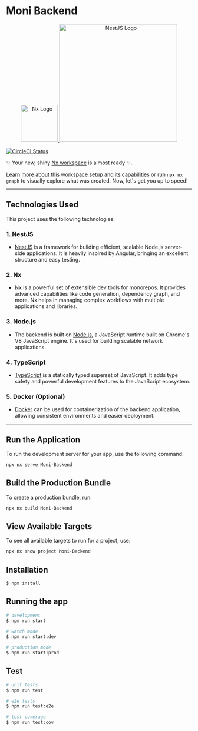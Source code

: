 # Moni Backend

<p align="center">
  <a href="https://nx.dev" target="_blank" rel="noreferrer">
    <img src="https://raw.githubusercontent.com/nrwl/nx/master/images/nx-logo.png" width="100" alt="Nx Logo" />
  </a>
  <a href="http://nestjs.com/" target="blank">
    <img src="https://nestjs.com/img/logo_text.svg" width="320" alt="NestJS Logo" />
  </a>
</p>

[![CircleCI Status](https://img.shields.io/circleci/build/github/nestjs/nest/master?token=abc123def456)](https://circleci.com/gh/nestjs/nest)

✨ Your new, shiny [Nx workspace](https://nx.dev) is almost ready ✨.

[Learn more about this workspace setup and its capabilities](https://nx.dev/nx-api/node?utm_source=nx_project&amp;utm_medium=readme&amp;utm_campaign=nx_projects) or run `npx nx graph` to visually explore what was created. Now, let's get you up to speed!

---

## Technologies Used

This project uses the following technologies:

### 1. **NestJS**
   - [NestJS](https://nestjs.com/) is a framework for building efficient, scalable Node.js server-side applications. It is heavily inspired by Angular, bringing an excellent structure and easy testing.

### 2. **Nx**
   - [Nx](https://nx.dev/) is a powerful set of extensible dev tools for monorepos. It provides advanced capabilities like code generation, dependency graph, and more. Nx helps in managing complex workflows with multiple applications and libraries.

### 3. **Node.js**
   - The backend is built on [Node.js](https://nodejs.org/), a JavaScript runtime built on Chrome's V8 JavaScript engine. It's used for building scalable network applications.

### 4. **TypeScript**
   - [TypeScript](https://www.typescriptlang.org/) is a statically typed superset of JavaScript. It adds type safety and powerful development features to the JavaScript ecosystem.

### 5. **Docker (Optional)**
   - [Docker](https://www.docker.com/) can be used for containerization of the backend application, allowing consistent environments and easier deployment.

---

## Run the Application

To run the development server for your app, use the following command:

```sh
npx nx serve Moni-Backend
```

## Build the Production Bundle

To create a production bundle, run:

```sh
npx nx build Moni-Backend
```

## View Available Targets

To see all available targets to run for a project, use:

```bash
npx nx show project Moni-Backend
```

## Installation

```bash
$ npm install
```

## Running the app

```bash
# development
$ npm run start

# watch mode
$ npm run start:dev

# production mode
$ npm run start:prod
```

## Test

```bash
# unit tests
$ npm run test

# e2e tests
$ npm run test:e2e

# test coverage
$ npm run test:cov
```
